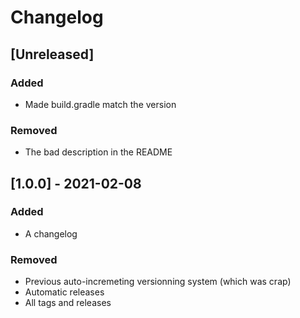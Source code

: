 # Changelog

## [Unreleased]

### Added

- Made build.gradle match the version

### Removed

- The bad description in the README

## [1.0.0] - 2021-02-08

### Added

- A changelog

### Removed

- Previous auto-incremeting versionning system (which was crap)
- Automatic releases
- All tags and releases
